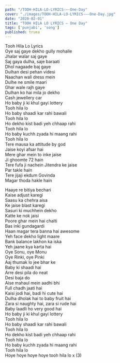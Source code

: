 ```yaml
---
path: "/TOOH-HILA-LO-LYRICS-–-One-Day"
cover: "./images/TOOH-HILA-LO-LYRICS-–-One-Day.jpg"
date: "2020-02-01"
title: "TOOH HILA LO LYRICS – One Day"
tags: ['punjabi', 'song']
published: truea
---
```

  
Tooh Hila Lo Lyrics  
Oye saj gaye dekho gully mohalle  
Jhalar walar saj gaye  
Saj gaya dulha, saje baraati  
Dhol nagaade baj gaye  
Dulhan desi pehan videsi  
Naachan wali dress mein  
Dulhe ne smile maari  
Ghar wale rajh gaye  
Dulhan ko hai mila jo dekho  
Cash jewellery car  
Ho baby ji ki khul gayi lottery  
Tooh hila lo  
Ho baby shaadi kar rahi bawali  
Tooh hila lo  
Ho dekho kist badi yeh chhaap rahi  
Tooh hila lo  
Ho baby kuchh zyada hi maang rahi  
Tooh hila lo  
Tere mausa ka attitude by god  
Jaise koyi afsar hai  
Mere ghar mein to inke jaise  
Ji ghoomte 72 hain  
Tere fufa ji nachein Jitendra ke jaise  
Par takle hain  
Tere jijaji ekdum Govinda  
Magar thoda hakle hain  
  
  
  
  
  
  
Haaye re bitiya bechari  
Kaise adjust karegi  
Saasu ka chehra aisa  
Ke jaise blast karegi  
Sasuri ki muchhein dekho  
Katte ke nok jaisi  
Poore ghar mein hai chalti  
Bas inki gundagardi  
Haan magar tera banna hai awesome  
Yeh face dekho light maare  
Bank balance lakhon ka iska  
Yeh jaane kya karta hai  
Oye Sonu, oye Monu  
Oye Rinki, oye Pinki  
Aaj thumak lo jee bhar ke  
Baby ki shaadi hai  
Arre desi pila do neat  
Desi baja do  
Aise mahaul mein aadhi bhi  
Full chadh jaati hai  
Kaisi jodi hai, badi hi cute hai  
Dulha dholak hai to baby fruit hai  
Zara si naughty hai, zara si rude hai  
Baby laadli ho very good hai  
Ho baby ji ki khul gayi lottery  
Tooh hila lo  
Ho baby shaadi kar rahi bawali  
Tooh hila lo  
Ho dekho kist badi yeh chhaap rahi  
Tooh hila lo  
Ho baby kuchh zyada hi maang rahi  
Tooh hila lo  
Hoye hoye hoye hoye tooh hila lo x (3)  
